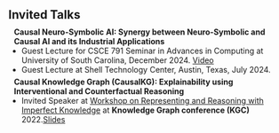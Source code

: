 <h1 id="invited-talks"></h1>

<h2 style="margin: 60px 0px 10px;">Invited Talks</h2>

<h4 style="margin:0 10px 0;">Causal Neuro-Symbolic AI: Synergy between Neuro-Symbolic and Causal AI and its Industrial Applications</h4>

<ul style="margin:0 0 5px;">
  <li>Guest Lecture for CSCE 791 Seminar in Advances in Computing at University of South Carolina, December 2024. <a href="https://youtu.be/aFYlBKGcbFA?feature=shared">Video</a></li>
  <li>Guest Lecture at Shell Technology Center, Austin, Texas, July 2024.</li>
</ul>

<h4 style="margin:0 10px 0;">Causal Knowledge Graph (CausalKG): Explainability using Interventional and Counterfactual Reasoning</h4>

<ul style="margin:0 0 5px;">
  <li>Invited Speaker at <a href="https://www.knowledgegraph.tech/kgc-2022-workshop-representing-and-reasoning-with-imperfect-knowledge/">Workshop on Representing and Reasoning with Imperfect Knowledge</a> at <strong>Knowledge Graph conference (KGC)</strong> 2022.<a href="https://github.com/Imperfect-Knowledge/ik2022/blob/main/IKG-22-Utkarshani-2022-05-03.pdf">Slides</a></li>
</ul>


